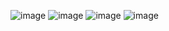 ![image](https://github.com/Armando-Xool-M/examenDelSegundoparcial/assets/94819656/cbeb47cb-b1b7-4e82-be6e-607ecb58e8e8)
![image](https://github.com/Armando-Xool-M/examenDelSegundoparcial/assets/94819656/1a32b573-2e4a-4b17-9886-4a3cbe0de49f)
![image](https://github.com/Armando-Xool-M/examenDelSegundoparcial/assets/94819656/26834a22-ebab-43c4-9621-87f2c84c9aac)
![image](https://github.com/Armando-Xool-M/examenDelSegundoparcial/assets/94819656/7305ba16-fd27-4dcc-a579-0dac4d3c06ac)

